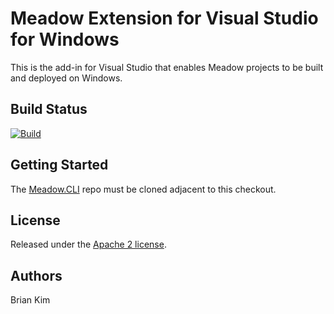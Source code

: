# Meadow Extension for Visual Studio for Windows

This is the add-in for Visual Studio that enables Meadow projects to be built and deployed on Windows. 

## Build Status 

[![Build](https://github.com/WildernessLabs/VS_Win_Meadow_Extension/actions/workflows/dotnet.yml/badge.svg)](https://github.com/WildernessLabs/VS_Win_Meadow_Extension/actions)

## Getting Started

The [Meadow.CLI](https://github.com/WildernessLabs/Meadow.CLI) repo must be cloned adjacent to this checkout.

## License

Released under the [Apache 2 license](license.md).

## Authors

Brian Kim